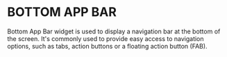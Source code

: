 # BOTTOM APP BAR

Bottom App Bar widget is used to display a navigation bar at the bottom of the screen. 
It's commonly used to provide easy access to navigation options, such as tabs, action buttons or a floating action button (FAB).

